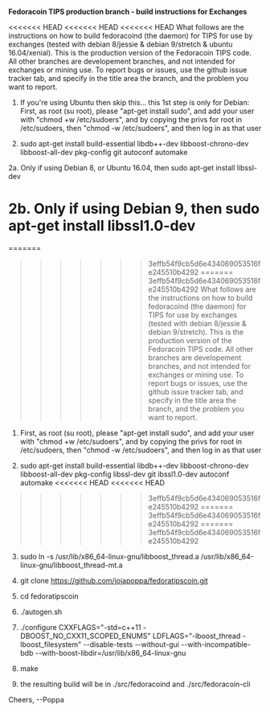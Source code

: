  **Fedoracoin TIPS production branch - build instructions for Exchanges**

<<<<<<< HEAD
<<<<<<< HEAD
<<<<<<< HEAD
What follows are the instructions on how to build fedoracoind (the daemon) for TIPS for use by exchanges (tested with debian 8/jessie & debian 9/stretch & ubuntu 16.04/xenial).  This is the production version of the Fedoracoin TIPS code.  All other branches are developement branches, and not intended for exchanges or mining use.  To report bugs or issues, use the github issue tracker tab, and specify in the title area the branch, and the problem you want to report.

1. If you're using Ubuntu then skip this... this 1st step is only for Debian:  First, as root (su root), please "apt-get install sudo", and add your user with "chmod +w /etc/sudoers", and by copying the privs for root in /etc/sudoers, then "chmod -w /etc/sudoers", and then log in as that user

2. sudo apt-get install build-essential libdb++-dev libboost-chrono-dev libboost-all-dev pkg-config git autoconf automake 

2a. Only if using Debian 8, or Ubuntu 16.04, then sudo apt-get install libssl-dev

2b. Only if using Debian 9, then sudo apt-get install libssl1.0-dev
=======
=======
>>>>>>> 3effb54f9cb5d6e434069053516fe245510b4292
=======
>>>>>>> 3effb54f9cb5d6e434069053516fe245510b4292
What follows are the instructions on how to build fedoracoind (the daemon) for TIPS for use by exchanges (tested with debian 8/jessie & debian 9/stretch).  This is the production version of the Fedoracoin TIPS code.  All other branches are developement branches, and not intended for exchanges or mining use.  To report bugs or issues, use the github issue tracker tab, and specify in the title area the branch, and the problem you want to report.

1. First, as root (su root), please "apt-get install sudo", and add your user with "chmod +w /etc/sudoers", and by copying the privs for root in /etc/sudoers, then "chmod -w /etc/sudoers", and then log in as that user

2. sudo apt-get install build-essential libdb++-dev libboost-chrono-dev libboost-all-dev pkg-config libssl-dev git ibssl1.0-dev autoconf automake
<<<<<<< HEAD
<<<<<<< HEAD
>>>>>>> 3effb54f9cb5d6e434069053516fe245510b4292
=======
>>>>>>> 3effb54f9cb5d6e434069053516fe245510b4292
=======
>>>>>>> 3effb54f9cb5d6e434069053516fe245510b4292

3. sudo ln -s /usr/lib/x86_64-linux-gnu/libboost_thread.a /usr/lib/x86_64-linux-gnu/libboost_thread-mt.a

4. git clone https://github.com/jojapoppa/fedoratipscoin.git

5. cd fedoratipscoin

6. ./autogen.sh

7. ./configure CXXFLAGS="-std=c++11 -DBOOST_NO_CXX11_SCOPED_ENUMS" LDFLAGS="-lboost_thread -lboost_filesystem" --disable-tests --without-gui --with-incompatible-bdb --with-boost-libdir=/usr/lib/x86_64-linux-gnu

8. make

9. the resulting build will be in ./src/fedoracoind and ./src/fedoracoin-cli

Cheers,
  --Poppa

